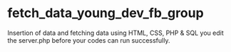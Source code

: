 # fetch_data_young_dev_fb_group
Insertion of data and fetching data using HTML, CSS, PHP &amp; SQL
you edit the server.php before your codes can run successfully.
